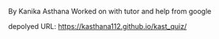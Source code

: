By Kanika Asthana
Worked on with tutor and help from google

depolyed URL: https://kasthana112.github.io/kast_quiz/